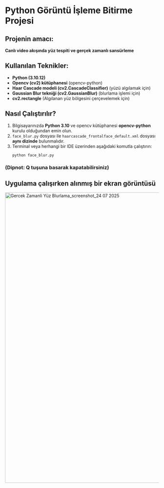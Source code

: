 # Python Görüntü İşleme Bitirme Projesi

## Projenin amacı:

**Canlı video akışında yüz tespiti ve gerçek zamanlı sansürleme**

## Kullanılan Teknikler:

- **Python (3.10.12)**
- **Opencv (cv2) kütüphanesi**                       (opencv-python)
- **Haar Cascade modeli (cv2.CascadeClassifier)**    (yüzü algılamak için)
- **Gaussian Blur tekniği (cv2.GaussianBlur)**       (blurlama işlemi için)
- **cv2.rectangle**                                  (Algılanan yüz bölgesini çerçevelemek için)

## Nasıl Çalıştırılır? 

1. Bilgisayarınızda **Python 3.10** ve opencv kütüphanesi **opencv-python** kurulu olduğundan emin olun.
2. `face_blur.py` dosyası ile `haarcascade_frontalface_default.xml` dosyası **aynı dizinde** bulunmalıdır.
3. Terminal veya herhangi bir IDE üzerinden aşağıdaki komutla çalıştırın:
   ```bash
   python face_blur.py
### (Dipnot: Q tuşuna basarak kapatabilirsiniz)

## Uygulama çalışırken alınmış bir ekran görüntüsü 

<img width="1269" height="952" alt="Gercek Zamanli Yüz Blurlama_screenshot_24 07 2025" src="https://github.com/user-attachments/assets/43efbab1-4600-4e39-9fdc-5c9881b76f9c" />
